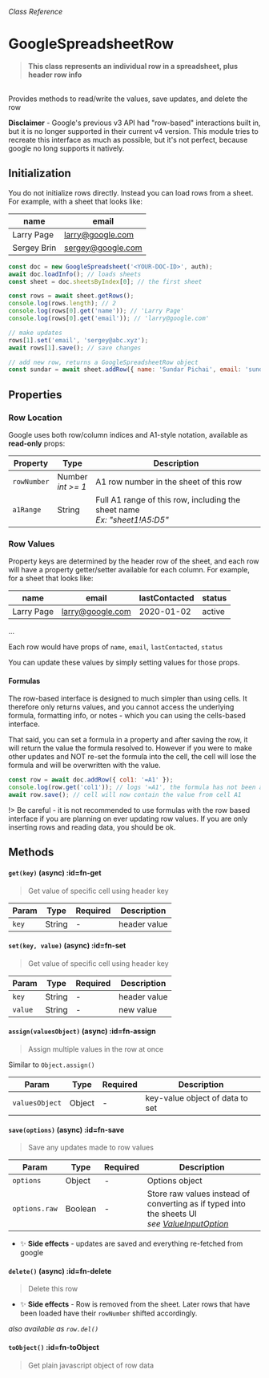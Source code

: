 _Class Reference_

# GoogleSpreadsheetRow

> **This class represents an individual row in a spreadsheet, plus header row info**
  <br>
  Provides methods to read/write the values, save updates, and delete the row


**Disclaimer** - Google's previous v3 API had "row-based" interactions built in, but it is no longer supported in their current v4 version. This module tries to recreate this interface as much as possible, but it's not perfect, because google no long supports it natively.

## Initialization

You do not initialize rows directly. Instead you can load rows from a sheet. For example, with a sheet that looks like:

name|email
---|---
Larry Page|larry@google.com
Sergey Brin|sergey@google.com

```javascript
const doc = new GoogleSpreadsheet('<YOUR-DOC-ID>', auth);
await doc.loadInfo(); // loads sheets
const sheet = doc.sheetsByIndex[0]; // the first sheet

const rows = await sheet.getRows();
console.log(rows.length); // 2
console.log(rows[0].get('name')); // 'Larry Page'
console.log(rows[0].get('email')); // 'larry@google.com'

// make updates
rows[1].set('email', 'sergey@abc.xyz');
await rows[1].save(); // save changes

// add new row, returns a GoogleSpreadsheetRow object
const sundar = await sheet.addRow({ name: 'Sundar Pichai', email: 'sundar@abc.xyz' });
```

## Properties

### Row Location
Google uses both row/column indices and A1-style notation, available as **read-only** props:

Property|Type|Description
---|---|---
`rowNumber`|Number<br>_int >= 1_|A1 row number in the sheet of this row
`a1Range`|String|Full A1 range of this row, including the sheet name<br>_Ex: "sheet1!A5:D5"_

### Row Values

Property keys are determined by the header row of the sheet, and each row will have a property getter/setter available for each column. For example, for a sheet that looks like:

name|email|lastContacted|status
---|---|---|---
Larry Page|larry@google.com|2020-01-02|active
...

Each row would have props of `name`, `email`, `lastContacted`, `status`

You can update these values by simply setting values for those props.

#### Formulas

The row-based interface is designed to much simpler than using cells. It therefore only returns values, and you cannot access the underlying formula, formatting info, or notes - which you can using the cells-based interface.

That said, you can set a formula in a property and after saving the row, it will return the value the formula resolved to. However if you were to make other updates and NOT re-set the formula into the cell, the cell will lose the formula and will be overwritten with the value.

```javascript
const row = await doc.addRow({ col1: '=A1' });
console.log(row.get('col1')); // logs '=A1', the formula has not been actually resolved yet
await row.save(); // cell will now contain the value from cell A1
```

!> Be careful - it is not recommended to use formulas with the row based interface if you are planning on ever updating row values. If you are only inserting rows and reading data, you should be ok.


## Methods

#### `get(key)` (async) :id=fn-get
> Get value of specific cell using header key

Param|Type|Required|Description
---|---|---|---
`key`|String|-|header value

#### `set(key, value)` (async) :id=fn-set
> Get value of specific cell using header key

Param|Type|Required|Description
---|---|---|---
`key`|String|-|header value
`value`|String|-|new value

#### `assign(valuesObject)` (async) :id=fn-assign
> Assign multiple values in the row at once

Similar to `Object.assign()`

Param|Type|Required|Description
---|---|---|---
`valuesObject`|Object|-|key-value object of data to set


#### `save(options)` (async) :id=fn-save
> Save any updates made to row values

Param|Type|Required|Description
---|---|---|---
`options`|Object|-|Options object
`options.raw`|Boolean|-|Store raw values instead of converting as if typed into the sheets UI<br>_see [ValueInputOption](https://developers.google.com/sheets/api/reference/rest/v4/ValueInputOption)_

- ✨ **Side effects** - updates are saved and everything re-fetched from google

#### `delete()` (async) :id=fn-delete
> Delete this row

- ✨ **Side effects** - Row is removed from the sheet. Later rows that have been loaded have their `rowNumber` shifted accordingly.

_also available as `row.del()`_



#### `toObject()` :id=fn-toObject
> Get plain javascript object of row data


